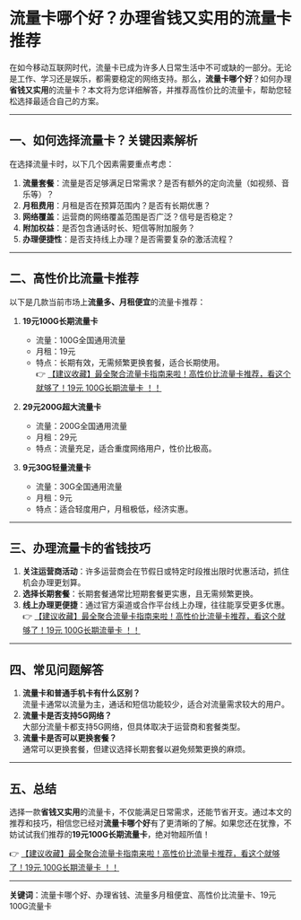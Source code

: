 # 流量卡哪个好？办理省钱又实用的流量卡推荐

在如今移动互联网时代，流量卡已成为许多人日常生活中不可或缺的一部分。无论是工作、学习还是娱乐，都需要稳定的网络支持。那么，**流量卡哪个好**？如何办理**省钱又实用**的流量卡？本文将为您详细解答，并推荐高性价比的流量卡，帮助您轻松选择最适合自己的方案。

---

## 一、如何选择流量卡？关键因素解析

在选择流量卡时，以下几个因素需要重点考虑：

1. **流量套餐**：流量是否足够满足日常需求？是否有额外的定向流量（如视频、音乐等）？
2. **月租费用**：月租是否在预算范围内？是否有长期优惠？
3. **网络覆盖**：运营商的网络覆盖范围是否广泛？信号是否稳定？
4. **附加权益**：是否包含通话时长、短信等附加服务？
5. **办理便捷性**：是否支持线上办理？是否需要复杂的激活流程？

---

## 二、高性价比流量卡推荐

以下是几款当前市场上**流量多、月租便宜**的流量卡推荐：

1. **19元100G长期流量卡**  
   - 流量：100G全国通用流量  
   - 月租：19元  
   - 特点：长期有效，无需频繁更换套餐，适合长期使用。  
   👉 [【建议收藏】最全聚合流量卡指南来啦！高性价比流量卡推荐，看这个就够了！19元 100G长期流量卡 ！！](https://bit.ly/Liuliangka)

2. **29元200G超大流量卡**  
   - 流量：200G全国通用流量  
   - 月租：29元  
   - 特点：流量充足，适合重度网络用户，性价比极高。

3. **9元30G轻量流量卡**  
   - 流量：30G全国通用流量  
   - 月租：9元  
   - 特点：适合轻度用户，月租极低，经济实惠。

---

## 三、办理流量卡的省钱技巧

1. **关注运营商活动**：许多运营商会在节假日或特定时段推出限时优惠活动，抓住机会办理更划算。  
2. **选择长期套餐**：长期套餐通常比短期套餐更实惠，且无需频繁更换。  
3. **线上办理更便捷**：通过官方渠道或合作平台线上办理，往往能享受更多优惠。  
   👉 [【建议收藏】最全聚合流量卡指南来啦！高性价比流量卡推荐，看这个就够了！19元 100G长期流量卡 ！！](https://bit.ly/Liuliangka)

---

## 四、常见问题解答

1. **流量卡和普通手机卡有什么区别？**  
   流量卡通常以流量为主，通话和短信功能较少，适合对流量需求较大的用户。  
2. **流量卡是否支持5G网络？**  
   大部分流量卡都支持5G网络，但具体取决于运营商和套餐类型。  
3. **流量卡是否可以更换套餐？**  
   通常可以更换套餐，但建议选择长期套餐以避免频繁更换的麻烦。

---

## 五、总结

选择一款**省钱又实用**的流量卡，不仅能满足日常需求，还能节省开支。通过本文的推荐和技巧，相信您已经对**流量卡哪个好**有了更清晰的了解。如果您还在犹豫，不妨试试我们推荐的**19元100G长期流量卡**，绝对物超所值！

👉 [【建议收藏】最全聚合流量卡指南来啦！高性价比流量卡推荐，看这个就够了！19元 100G长期流量卡 ！！](https://bit.ly/Liuliangka)

---

**关键词**：流量卡哪个好、办理省钱、流量多月租便宜、高性价比流量卡、19元100G流量卡